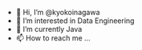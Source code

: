- 👋 Hi, I’m @kyokoinagawa
- 👀 I’m interested in Data Engineering 
- 🌱 I’m currently Java
- 📫 How to reach me ...

<!---
kyokoinagawa/kyokoinagawa is a ✨ special ✨ repository because its `README.md` (this file) appears on your GitHub profile.
You can click the Preview link to take a look at your changes.
--->
